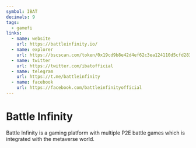 ```yaml
---
symbol: IBAT
decimals: 9
tags:
  - gamefi
links:
  - name: website
    url: https://battleinfinity.io/
  - name: explorer
    url: https://bscscan.com/token/0x19cd9b8e42d4ef62c3ea124110d5cfd283ceac43
  - name: twitter
    url: https://twitter.com/ibatofficial
  - name: telegram
    url: https://t.me/battleinfinity
  - name: facebook
    url: https://facebook.com/battleinfinityofficial
---
```


# Battle Infinity

Battle Infinity is a gaming platform with multiple P2E battle games which is integrated with the metaverse world.
